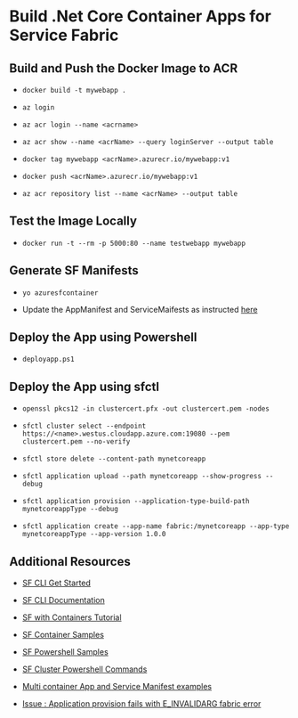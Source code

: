 # Build .Net Core Container Apps for Service Fabric

## Build and Push the Docker Image to ACR

- `docker build -t mywebapp .`  

- `az login`

- `az acr login --name <acrname>`

- `az acr show --name <acrName> --query loginServer --output table`

- `docker tag mywebapp <acrName>.azurecr.io/mywebapp:v1`

- `docker push <acrName>.azurecr.io/mywebapp:v1`

- `az acr repository list --name <acrName> --output table`

## Test the Image Locally

- `docker run -t --rm -p 5000:80 --name testwebapp mywebapp`

## Generate SF Manifests

- `yo azuresfcontainer`

- Update the AppManifest and ServiceMaifests as instructed [here](https://docs.microsoft.com/en-us/azure/service-fabric/service-fabric-tutorial-package-containers)

## Deploy the App using Powershell

- `deployapp.ps1`

## Deploy the App using sfctl

- `openssl pkcs12 -in clustercert.pfx -out clustercert.pem -nodes`

- `sfctl cluster select --endpoint https://<name>.westus.cloudapp.azure.com:19080 --pem clustercert.pem --no-verify`

- `sfctl store delete --content-path mynetcoreapp`

- `sfctl application upload --path mynetcoreapp --show-progress --debug`

- `sfctl application provision --application-type-build-path mynetcoreappType --debug`

- `sfctl application create --app-name fabric:/mynetcoreapp --app-type mynetcoreappType --app-version 1.0.0`


## Additional Resources

- [SF CLI Get Started](https://docs.microsoft.com/en-us/azure/service-fabric/service-fabric-cli#tips-and-troubleshooting)

- [SF CLI Documentation](https://docs.microsoft.com/en-us/azure/service-fabric/service-fabric-sfctl-application)

- [SF with Containers Tutorial](https://docs.microsoft.com/en-us/azure/service-fabric/service-fabric-tutorial-create-container-images)

- [SF Container Samples](https://github.com/Azure-Samples/service-fabric-containers)

- [SF Powershell Samples](https://docs.microsoft.com/en-us/azure/service-fabric/service-fabric-powershell-samples)

- [SF Cluster Powershell Commands](https://docs.microsoft.com/en-us/powershell/module/servicefabric/?view=azureservicefabricps)

- [Multi container App and Service Manifest examples](https://docs.microsoft.com/en-us/azure/service-fabric/service-fabric-manifest-example-container-app)

- [Issue : Application provision fails with E_INVALIDARG fabric error](https://github.com/Microsoft/service-fabric-cli/issues/107)
